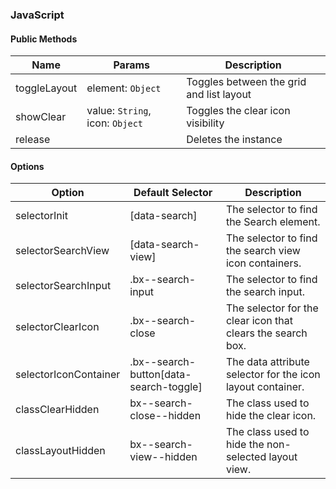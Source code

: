### JavaScript

#### Public Methods

| Name         | Params                          | Description                              |
|--------------|---------------------------------|------------------------------------------|
| toggleLayout | element: `Object`               | Toggles between the grid and list layout |
| showClear    | value: `String`, icon: `Object` | Toggles the clear icon visibility        |
| release      |                                 | Deletes the instance                     |

#### Options

| Option                | Default Selector                       | Description                                                 |
|-----------------------|----------------------------------------|-------------------------------------------------------------|
| selectorInit          | [data-search]                          | The selector to find the Search element.                    |
| selectorSearchView    | [data-search-view]                     | The selector to find the search view icon containers.       |
| selectorSearchInput   | .bx--search-input                      | The selector to find the search input.                      |
| selectorClearIcon     | .bx--search-close                      | The selector for the clear icon that clears the search box. |
| selectorIconContainer | .bx--search-button[data-search-toggle] | The data attribute selector for the icon layout container.  |
| classClearHidden      | bx--search-close--hidden               | The class used to hide the clear icon.                      |
| classLayoutHidden     | bx--search-view--hidden                | The class used to hide the non-selected layout view.        |
